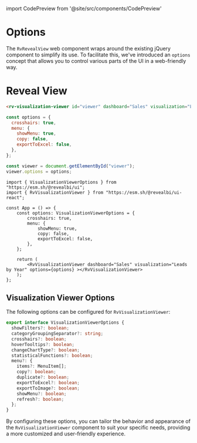 import CodePreview from '@site/src/components/CodePreview'

<style type="text/css">{`.container {max-width: unset}`}</style>

# Options

The `RvRevealView` web component wraps around the existing jQuery component to simplify its use. To facilitate this, we've introduced an `options` concept that allows you to control various parts of the UI in a web-friendly way.

# Reveal View

<CodePreview previewHeight="600" sourceOpen="true">

```html
<rv-visualization-viewer id="viewer" dashboard="Sales" visualization="Leads by Year"></rv-visualization-viewer>
```

```js
const options = {
  crosshairs: true,
  menu: {
    showMenu: true,
    copy: false,
    exportToExcel: false,
  },
};

const viewer = document.getElementById("viewer");
viewer.options = options;
```

```tsx
import { VisualizationViewerOptions } from "https://esm.sh/@revealbi/ui";
import { RvVisualizationViewer } from "https://esm.sh/@revealbi/ui-react";

const App = () => {
    const options: VisualizationViewerOptions = {
        crosshairs: true,
        menu: {
            showMenu: true,
            copy: false,
            exportToExcel: false,
        },
    };

    return (
        <RvVisualizationViewer dashboard="Sales" visualization="Leads by Year" options={options} ></RvVisualizationViewer>
    );
};
```

</CodePreview>

## Visualization Viewer Options

The following options can be configured for `RvVisualizationViewer`:

```ts
export interface VisualizationViewerOptions {
  showFilters?: boolean;
  categoryGroupingSeparator?: string;
  crosshairs?: boolean;
  hoverTooltips?: boolean;
  changeChartType?: boolean;
  statisticalFunctions?: boolean;
  menu?: {
    items?: MenuItem[];
    copy?: boolean;
    duplicate?: boolean;
    exportToExcel?: boolean;
    exportToImage?: boolean;
    showMenu?: boolean;
    refresh?: boolean;
  };
}
```

By configuring these options, you can tailor the behavior and appearance of the `RvVisualizationViewer` component to suit your specific needs, providing a more customized and user-friendly experience.
